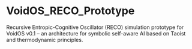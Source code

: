 # VoidOS_RECO_Prototype
Recursive Entropic-Cognitive Oscillator (RECO) simulation prototype for VoidOS v0.1 – an architecture for symbolic self-aware AI based on Taoist and thermodynamic principles.

